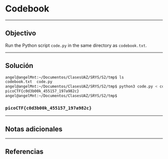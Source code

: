 # Codebook

---
## Objectivo

Run the Python script `code.py` in the same directory as `codebook.txt`.

---
## Solución
``` bash
angel@angelMnt:~/Documentos/ClasesUAZ/SRYS/S2/tmp$ ls
codebook.txt  code.py
angel@angelMnt:~/Documentos/ClasesUAZ/SRYS/S2/tmp$ python3 code.py < codebook.txt 
picoCTF{c0d3b00k_455157_197a982c}
angel@angelMnt:~/Documentos/ClasesUAZ/SRYS/S2/tmp$ 

```

###  `picoCTF{c0d3b00k_455157_197a982c}`
---
## Notas adicionales

---
## Referencias
